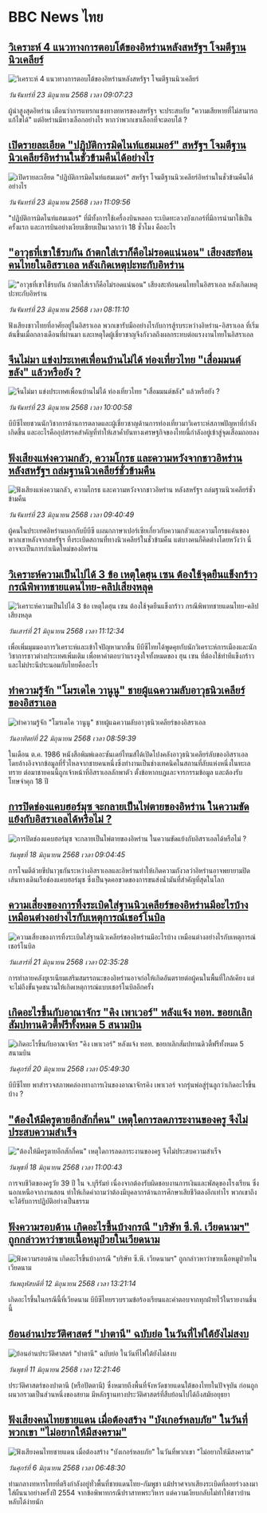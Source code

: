# BBC News ไทย## [วิเคราะห์ 4 แนวทางการตอบโต้ของอิหร่านหลังสหรัฐฯ โจมตีฐานนิวเคลียร์](https://www.bbc.com/thai/articles/c8738veny82o?at_campaign=githubrss)![วิเคราะห์ 4 แนวทางการตอบโต้ของอิหร่านหลังสหรัฐฯ โจมตีฐานนิวเคลียร์](https://ichef.bbci.co.uk/ace/ws/240/cpsprodpb/d0d7/live/e0df2fe0-4f70-11f0-bbb0-112520537b7a.jpg)_วันจันทร์ที่ 23 มิถุนายน 2568 เวลา 09:07:23_ผู้นำสูงสุดอิหร่าน เตือนว่าการแทรกแซงทางทหารของสหรัฐฯ จะประสบกับ "ความเสียหายที่ไม่สามารถแก้ไขได้" แต่อิหร่านมีทางเลือกอย่างไร หากว่าพวกเขาเลือกที่จะตอบโต้ ?## [เปิดรายละเอียด "ปฏิบัติการมิดไนท์แฮมเมอร์" สหรัฐฯ โจมตีฐานนิวเคลียร์อิหร่านในชั่วข้ามคืนได้อย่างไร](https://www.bbc.com/thai/articles/clyxvyrvy88o?at_campaign=githubrss)![เปิดรายละเอียด "ปฏิบัติการมิดไนท์แฮมเมอร์" สหรัฐฯ โจมตีฐานนิวเคลียร์อิหร่านในชั่วข้ามคืนได้อย่างไร](https://ichef.bbci.co.uk/ace/ws/240/cpsprodpb/4d88/live/ae5abb50-5021-11f0-86d5-3b52b53af158.jpg)_วันจันทร์ที่ 23 มิถุนายน 2568 เวลา 11:09:56_"ปฏิบัติการมิดไนท์แฮมเมอร์" ที่มีทั้งการใช้เครื่องบินหลอก ระเบิดทะลวงบังเกอร์ที่มีการนำมาใช้เป็นครั้งแรก และการบินอย่างเงียบเชียบเป็นเวลากว่า 18 ชั่วโมง คืออะไร## ["อาวุธที่เขาใช้รบกัน ถ้าตกใส่เราก็คือไม่รอดแน่นอน" เสียงสะท้อนคนไทยในอิสราเอล หลังเกิดเหตุปะทะกับอิหร่าน](https://www.bbc.com/thai/articles/c8d6qn321epo?at_campaign=githubrss)!["อาวุธที่เขาใช้รบกัน ถ้าตกใส่เราก็คือไม่รอดแน่นอน" เสียงสะท้อนคนไทยในอิสราเอล หลังเกิดเหตุปะทะกับอิหร่าน](https://ichef.bbci.co.uk/ace/ws/240/cpsprodpb/e806/live/2b8d8cb0-5009-11f0-a466-d54f65b60deb.jpg)_วันจันทร์ที่ 23 มิถุนายน 2568 เวลา 08:11:10_ฟังเสียงชาวไทยที่อาศัยอยู่ในอิสราเอล พวกเขารับมืออย่างไรกับการสู้รบระหว่างอิหร่าน-อิสราเอล ที่เริ่มต้นขึ้นเมื่อกลางเดือนที่ผ่านมา และเหตุใดผู้เชี่ยวชาญจึงกังวลถึงผลกระทบต่อแรงงานไทยในอิสราเอล## [จีนไม่มา แข่งประเทศเพื่อนบ้านไม่ได้ ท่องเที่ยวไทย "เสื่อมมนต์ขลัง" แล้วหรือยัง ?](https://www.bbc.com/thai/articles/c1wpqp4jy3xo?at_campaign=githubrss)![จีนไม่มา แข่งประเทศเพื่อนบ้านไม่ได้ ท่องเที่ยวไทย "เสื่อมมนต์ขลัง" แล้วหรือยัง ?](https://ichef.bbci.co.uk/ace/ws/240/cpsprodpb/ae1f/live/06639d20-4f8d-11f0-86d5-3b52b53af158.jpg)_วันจันทร์ที่ 23 มิถุนายน 2568 เวลา 10:00:58_บีบีซีไทยชวนนักวิชาการด้านการตลาดและผู้เชี่ยวชาญด้านการท่องเที่ยวมาวิเคราะห์สภาพปัญหาที่กำลังเกิดขึ้น และอะไรคืออุปสรรคสำคัญที่ทำให้เสาค้ำยันทางเศรษฐกิจของไทยนี้กำลังอยู่เข้าสู่จุดเสื่อมถอยลง## [ฟังเสียงแห่งความกลัว, ความโกรธ และความหวังจากชาวอิหร่าน หลังสหรัฐฯ ถล่มฐานนิวเคลียร์ชั่วข้ามคืน](https://www.bbc.com/thai/articles/crrqwg10xvlo?at_campaign=githubrss)![ฟังเสียงแห่งความกลัว, ความโกรธ และความหวังจากชาวอิหร่าน หลังสหรัฐฯ ถล่มฐานนิวเคลียร์ชั่วข้ามคืน](https://ichef.bbci.co.uk/ace/ws/240/cpsprodpb/7bf5/live/5bd43be0-4f7c-11f0-a466-d54f65b60deb.jpg)_วันจันทร์ที่ 23 มิถุนายน 2568 เวลา 09:40:49_ผู้คนในประเทศอิหร่านบอกกับบีบีซี แผนกภาษาเปอร์เซียเกี่ยวกับความกลัวและความโกรธแค้นของพวกเขาหลังจากสหรัฐฯ ทิ้งระเบิดสถานที่ทางนิวเคลียร์ในชั่วข้ามคืน แต่บางคนก็คิดต่างโดยหวังว่า นี่อาจจะเป็นการกำเนิดใหม่ของอิหร่าน## [วิเคราะห์ความเป็นไปได้ 3 ข้อ เหตุใดฮุน เซน ต้องใช้จุดยืนแข็งกร้าว กรณีพิพาทชายแดนไทย-คลิปเสียงหลุด](https://www.bbc.com/thai/articles/c9qxlr4wlv4o?at_campaign=githubrss)![วิเคราะห์ความเป็นไปได้ 3 ข้อ เหตุใดฮุน เซน ต้องใช้จุดยืนแข็งกร้าว กรณีพิพาทชายแดนไทย-คลิปเสียงหลุด](https://ichef.bbci.co.uk/ace/ws/240/cpsprodpb/0242/live/e56d37d0-4e91-11f0-8c47-237c2e4015f5.jpg)_วันเสาร์ที่ 21 มิถุนายน 2568 เวลา 11:12:34_เพื่อเพิ่มมุมมองการวิเคราะห์และเข้าใจปัญหามากขึ้น บีบีซีไทยได้พูดคุยกับนักวิเคราะห์การเมืองและนักวิชาการชาวต่างประเทศเพิ่มเติม เพื่อหาคำตอบว่าแรงจูงใจทั้งหมดของ ฮุน เซน ที่ต้องใช้ท่าทีแข็งกร้าวและไม่ประนีประนอมกับไทยคืออะไร## [ทำความรู้จัก "โมรเดไค วานูนู" ชายผู้แฉความลับอาวุธนิวเคลียร์ของอิสราเอล](https://www.bbc.com/thai/articles/cx2g4jlx74eo?at_campaign=githubrss)![ทำความรู้จัก "โมรเดไค วานูนู" ชายผู้แฉความลับอาวุธนิวเคลียร์ของอิสราเอล](https://ichef.bbci.co.uk/ace/ws/240/cpsprodpb/a6c2/live/a7dabb60-4db3-11f0-84e5-a32bf281c393.jpg)_วันอาทิตย์ที่ 22 มิถุนายน 2568 เวลา 08:59:39_ในเดือน ต.ค. 1986 หนังสือพิมพ์เดอะซันเดย์ไทมส์ได้เปิดโปงคลังอาวุธนิวเคลียร์ลับของอิสราเอล โดยอ้างอิงจากข้อมูลที่รั่วไหลจากชายคนหนึ่งซึ่งทำงานเป็นช่างเทคนิคในสถานที่ลับแห่งหนึ่งในทะเลทราย ต่อมาชายคนนี้ถูกเจ้าหน้าที่อิสราเอลลักพาตัว ตั้งข้อหากบฎและจารกรรมข้อมูล และต้องรับโทษจำคุก 18 ปี## [การปิดช่องแคบฮอร์มุซ จะกลายเป็นไพ่ตายของอิหร่าน ในความขัดแย้งกับอิสราเอลได้หรือไม่ ?](https://www.bbc.com/thai/articles/c625352037wo?at_campaign=githubrss)![การปิดช่องแคบฮอร์มุซ จะกลายเป็นไพ่ตายของอิหร่าน ในความขัดแย้งกับอิสราเอลได้หรือไม่ ?](https://ichef.bbci.co.uk/ace/ws/240/cpsprodpb/e1fc/live/3d954fc0-4aef-11f0-a466-d54f65b60deb.jpg)_วันพุธที่ 18 มิถุนายน 2568 เวลา 09:04:45_การโจมตีด้วยขีปนาวุธกันระหว่างอิสราเอลและอิหร่านทำให้เกิดความกังวลว่าอิหร่านอาจพยายามปิดเส้นทางเดินเรือช่องแคบฮอร์มุซ ซึ่งเป็นจุดคอขวดของการขนส่งน้ำมันที่สำคัญที่สุดในโลก## [ความเสี่ยงของการทิ้งระเบิดใส่ฐานนิวเคลียร์ของอิหร่านมีอะไรบ้าง เหมือนต่างอย่างไรกับเหตุการณ์เชอร์โนบิล](https://www.bbc.com/thai/articles/crrq99vzgk7o?at_campaign=githubrss)![ความเสี่ยงของการทิ้งระเบิดใส่ฐานนิวเคลียร์ของอิหร่านมีอะไรบ้าง เหมือนต่างอย่างไรกับเหตุการณ์เชอร์โนบิล](https://ichef.bbci.co.uk/ace/ws/240/cpsprodpb/da02/live/eb6293d0-4cf5-11f0-b48b-8b6357a99d04.jpg)_วันเสาร์ที่ 21 มิถุนายน 2568 เวลา 02:35:28_การทำลายคลังยูเรเนียมเสริมสมรรถนะของอิหร่านอาจก่อให้เกิดอันตรายต่อผู้คนในพื้นที่ใกล้เคียง แต่จะไม่ถึงขั้นจุดชนวนให้เกิดเหตุการณ์แบบเชอร์โนบิลอีกครั้ง## [เกิดอะไรขึ้นกับอาณาจักร "คิง เพาเวอร์" หลังแจ้ง ทอท. ขอยกเลิกสัมปทานดิวตี้ฟรีทั้งหมด 5 สนามบิน](https://www.bbc.com/thai/articles/crk6d8l5py5o?at_campaign=githubrss)![เกิดอะไรขึ้นกับอาณาจักร "คิง เพาเวอร์" หลังแจ้ง ทอท. ขอยกเลิกสัมปทานดิวตี้ฟรีทั้งหมด 5 สนามบิน](https://ichef.bbci.co.uk/ace/ws/240/cpsprodpb/f74c/live/5e5dbcc0-4d96-11f0-9aef-bb27ccc1a3f8.jpg)_วันศุกร์ที่ 20 มิถุนายน 2568 เวลา 05:49:30_บีบีซีไทย พาสำรวจสภาพคล่องทางการเงินของอาณาจักรคิง เพาเวอร์ จากรุ่นพ่อสู่รุ่นลูกว่าเกิดอะไรขึ้นบ้าง ?## ["ต้องให้มีครูตายอีกสักกี่คน" เหตุใดการลดภาระงานของครู จึงไม่ประสบความสำเร็จ](https://www.bbc.com/thai/articles/c07dnn5lemyo?at_campaign=githubrss)!["ต้องให้มีครูตายอีกสักกี่คน" เหตุใดการลดภาระงานของครู จึงไม่ประสบความสำเร็จ](https://ichef.bbci.co.uk/ace/ws/240/cpsprodpb/ce69/live/2f0f99c0-4c33-11f0-86d5-3b52b53af158.jpg)_วันพุธที่ 18 มิถุนายน 2568 เวลา 11:00:43_การจบชีวิตของครูวัย 39 ปี ใน จ.บุรีรัมย์ เนื่องจากต้องรับผิดชอบงานการเงินและพัสดุของโรงเรียน ซึ่งนอกเหนือจากงานสอน ทำให้เกิดคำถามว่าต้องมีบุคลากรด้านการศึกษาเสียชีวิตลงอีกเท่าไร พวกเขาถึงจะได้รับการปฏิบัติอย่างเป็นธรรม## [ฟังความรอบด้าน เกิดอะไรขึ้นบ้างกรณี "บริษัท ซี.พี. เวียดนามฯ" ถูกกล่าวหาว่าขายเนื้อหมูป่วยในเวียดนาม](https://www.bbc.com/thai/articles/cewdejr22w0o?at_campaign=githubrss)![ฟังความรอบด้าน เกิดอะไรขึ้นบ้างกรณี "บริษัท ซี.พี. เวียดนามฯ" ถูกกล่าวหาว่าขายเนื้อหมูป่วยในเวียดนาม](https://ichef.bbci.co.uk/ace/ws/240/cpsprodpb/41d2/live/03bfbfa0-4771-11f0-84b6-6bf0f66205f1.jpg)_วันพฤหัสบดีที่ 12 มิถุนายน 2568 เวลา 13:21:14_เกิดอะไรขึ้นในกรณีนี้ที่เวียดนาม บีบีซีไทยรวบรวมข้อร้องเรียนและคำตอบจากทุกฝ่ายไว้ในรายงานชิ้นนี้## [ย้อนอ่านประวัติศาสตร์ "ปาตานี" ฉบับย่อ ในวันที่ไฟใต้ยังไม่สงบ](https://www.bbc.com/thai/articles/c1e65xx6lzqo?at_campaign=githubrss)![ย้อนอ่านประวัติศาสตร์ "ปาตานี" ฉบับย่อ ในวันที่ไฟใต้ยังไม่สงบ](https://ichef.bbci.co.uk/ace/ws/240/cpsprodpb/358a/live/060b31f0-468f-11f0-bbaa-4bc03e0665b7.jpg)_วันพุธที่ 11 มิถุนายน 2568 เวลา 12:21:46_ประวัติศาสตร์ของปาตานี (หรือปัตตานี) ซึ่งหมายถึงพื้นที่จังหวัดชายแดนใต้ของไทยในปัจจุบัน ก่อนถูกผนวกรวมเป็นส่วนหนึ่งของสยาม มีหลักฐานทางประวัติศาสตร์ที่สืบย้อนไปได้ถึงสมัยอยุธยา## [ฟังเสียงคนไทยชายแดน เมื่อต้องสร้าง "บังเกอร์หลบภัย" ในวันที่พวกเขา "ไม่อยากให้มีสงคราม"](https://www.bbc.com/thai/articles/cgkdpky473po?at_campaign=githubrss)![ฟังเสียงคนไทยชายแดน เมื่อต้องสร้าง "บังเกอร์หลบภัย" ในวันที่พวกเขา "ไม่อยากให้มีสงคราม"](https://ichef.bbci.co.uk/ace/ws/240/cpsprodpb/dcfd/live/be6f7060-4295-11f0-bace-e1270fc31f5e.jpg)_วันศุกร์ที่ 6 มิถุนายน 2568 เวลา 06:48:30_ท่ามกลางทหารไทยที่ตรึงกำลังอยู่ทั่วพื้นที่ชายแดนไทย-กัมพูชา แม้ปราศจากเสียงระเบิดที่ลอยร่วงลงมาใส่ผืนนาอย่างครั้งปี 2554 จากข้อพิพาทกรณีปราสาทพระวิหาร แต่ความเงียบกลับไม่ทำให้ชาวบ้านหลับได้ง่ายนัก